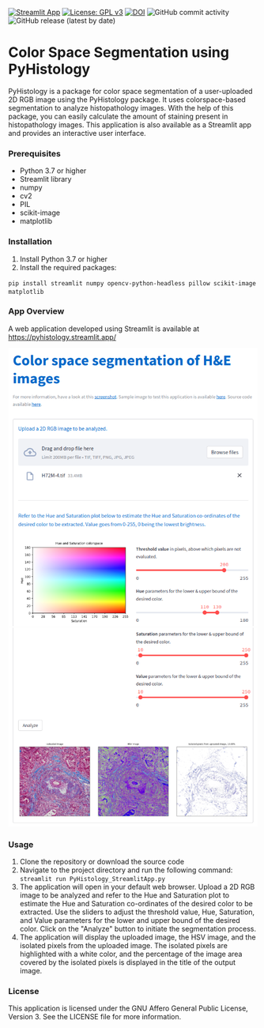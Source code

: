 [![Streamlit App](https://static.streamlit.io/badges/streamlit_badge_black_white.svg)](https://pyhistology.streamlit.app/)
[![License: GPL v3](https://img.shields.io/badge/License-GPLv3-blue.svg)](https://www.gnu.org/licenses/gpl-3.0)
[![DOI](https://zenodo.org/badge/DOI/10.5281/zenodo.7810803.svg)](https://doi.org/10.5281/zenodo.7810803)
![GitHub commit activity](https://img.shields.io/github/commit-activity/m/ajinkya-kulkarni/PyHistology)
![GitHub release (latest by date)](https://img.shields.io/github/v/release/ajinkya-kulkarni/PyHistology)

# Color Space Segmentation using PyHistology

PyHistology is a package for color space segmentation of a user-uploaded 2D RGB image using the PyHistology package. It uses colorspace-based segmentation to analyze histopathology images. With the help of this package, you can easily calculate the amount of staining present in histopathology images. This application is also available as a Streamlit app and provides an interactive user interface.

### Prerequisites

- Python 3.7 or higher
- Streamlit library
- numpy
- cv2
- PIL
- scikit-image
- matplotlib

### Installation

1. Install Python 3.7 or higher
2. Install the required packages:

`pip install streamlit numpy opencv-python-headless pillow scikit-image matplotlib`

### App Overview

A web application developed using Streamlit is available at https://pyhistology.streamlit.app/

![alt text](https://github.com/ajinkya-kulkarni/PyHistology/blob/main/StreamlitApp1.png)
![alt text](https://github.com/ajinkya-kulkarni/PyHistology/blob/main/StreamlitApp2.png)

### Usage
1. Clone the repository or download the source code
2. Navigate to the project directory and run the following command:
`streamlit run PyHistology_StreamlitApp.py`
3. The application will open in your default web browser. Upload a 2D RGB image to be analyzed and refer to the Hue and Saturation plot to estimate the Hue and Saturation co-ordinates of the desired color to be extracted. Use the sliders to adjust the threshold value, Hue, Saturation, and Value parameters for the lower and upper bound of the desired color. Click on the "Analyze" button to initiate the segmentation process.
4. The application will display the uploaded image, the HSV image, and the isolated pixels from the uploaded image. The isolated pixels are highlighted with a white color, and the percentage of the image area covered by the isolated pixels is displayed in the title of the output image.

### License
This application is licensed under the GNU Affero General Public License, Version 3. See the LICENSE file for more information.
